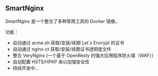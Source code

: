 ## SmartNginx

SmartNginx 是一个整合了多种常用工具的 Docker 镜像。

功能：

* 自动通过 acme.sh 获取/安装/续期 Let\`s Encrypt 的证书 
* 自动通过 nginx-ct 获取/安装/续期证书透明度文件
* 整合 VeryNginx (一个基于 OpenResty 的强大应用程序防火墙（WAF）)
* 自动配置 HSTS/HPKP 来以加强安全性
* 持续开发中...
